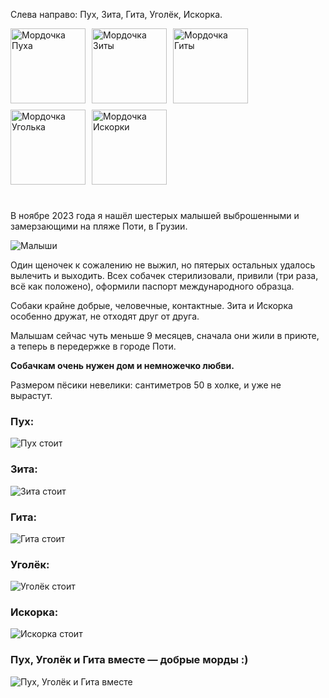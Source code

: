 Слева направо: Пух, Зита, Гита, Уголёк, Искорка.

<div class="dogs-faces">
<img src="img/puh-face.png" alt="Мордочка Пуха">
<img src="img/zita-face2.png" alt="Мордочка Зиты">
<img src="img/gita-face.png" alt="Мордочка Гиты">
<img src="img/ugol-face.png" alt="Мордочка Уголька">
<img src="img/iskra-face2.png" alt="Мордочка Искорки">
</div><br>

В ноябре 2023 года я нашёл шестерых малышей выброшенными и замерзающими на пляже Поти, в Грузии.

![Малыши](img/young.jpg)

Один щеночек к сожалению не выжил, но пятерых остальных удалось вылечить и выходить. Всех собачек стерилизовали, привили (три раза, всё как положено), оформили паспорт международного образца.

Собаки крайне добрые, человечные, контактные. Зита и Искорка особенно дружат, не отходят друг от друга.

Малышам сейчас чуть меньше 9 месяцев, сначала они жили в приюте, а теперь в передержке в городе Поти.

**Собачкам очень нужен дом и немножечко любви.**

Размером пёсики невелики: сантиметров 50 в холке, и уже не вырастут.

### Пух:
<img src="img/puh-full.jpg" alt="Пух стоит">

### Зита:
<img src="img/zita-full.jpg" alt="Зита стоит">

### Гита:
<img src="img/gita-full.jpg" alt="Гита стоит">

### Уголёк:
<img src="img/ugol-full.jpg" alt="Уголёк стоит">

### Искорка:
<img src="img/iskra-full.jpg" alt="Искорка стоит">

### Пух, Уголёк и Гита вместе — добрые морды :)
<img src="img/ugol-puh-gita.jpg" alt="Пух, Уголёк и Гита вместе">

<style type="text/css">
.dogs-faces {
  overflow: hidden;
}
.dogs-faces img {
  float: left;
  height: 120px;
  margin-right: 10px;
  margin-bottom: 10px;
}
header a.button, aside#sidebar {display:none;}

</style>

